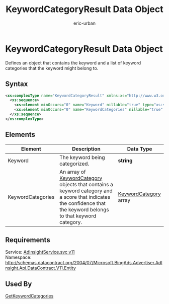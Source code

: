 ﻿---
title: KeywordCategoryResult Data Object
ms.service: bing-ads-ad-insight-service
ms.topic: article
author: eric-urban
ms.author: eur
description: Defines an object that contains the keyword and a list of keyword categories that the keyword might belong to.
---
# KeywordCategoryResult Data Object
Defines an object that contains the keyword and a list of keyword categories that the keyword might belong to.

## Syntax
```xml
<xs:complexType name="KeywordCategoryResult" xmlns:xs="http://www.w3.org/2001/XMLSchema">
  <xs:sequence>
    <xs:element minOccurs="0" name="Keyword" nillable="true" type="xs:string" />
    <xs:element minOccurs="0" name="KeywordCategories" nillable="true" type="tns:ArrayOfKeywordCategory" />
  </xs:sequence>
</xs:complexType>
```

## <a name="elements"></a>Elements

|Element|Description|Data Type|
|-----------|---------------|-------------|
|<a name="keyword"></a>Keyword|The keyword being categorized.|**string**|
|<a name="keywordcategories"></a>KeywordCategories|An array of [KeywordCategory](../ad-insight-service/keywordcategory.md) objects that contains a keyword category and a score that indicates the confidence that the keyword belongs to that keyword category.|[KeywordCategory](keywordcategory.md) array|

## Requirements
Service: [AdInsightService.svc v11](https://adinsight.api.bingads.microsoft.com/Api/Advertiser/AdInsight/v11/AdInsightService.svc)  
Namespace: http://schemas.datacontract.org/2004/07/Microsoft.BingAds.Advertiser.AdInsight.Api.DataContract.V11.Entity  

## Used By
[GetKeywordCategories](getkeywordcategories.md)  
